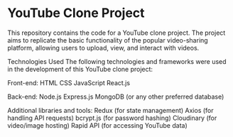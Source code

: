# YouTube Clone Project
This repository contains the code for a YouTube clone project. The project aims to replicate the basic functionality of the popular video-sharing platform, allowing users to upload, view, and interact with videos.

Technologies Used
The following technologies and frameworks were used in the development of this YouTube clone project:

Front-end:
HTML
CSS
JavaScript
React.js

Back-end:
Node.js
Express.js
MongoDB (or any other preferred database)

Additional libraries and tools:
Redux (for state management)
Axios (for handling API requests)
bcrypt.js (for password hashing)
Cloudinary (for video/image hosting)
Rapid API (for accessing YouTube data)
